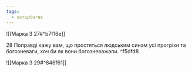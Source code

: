 ```yaml
---
tags:
  - scriptures
---
```


![[Марка 3 27#^b7f16e]]

28 Поправді кажу вам, що простяться людським синам усі прогріхи та богозневаги, хоч би як вони богозневажали. ^f5dfd8

![[Марка 3 29#^846f61]]